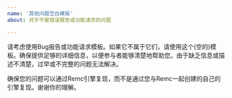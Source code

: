 ```yaml
---
name: '其他问题空白模板'
about: 对于不是错误报告或功能请求的问题

---
```


请考虑使用Bug报告或功能请求模板。如果它不属于它们，请使用这个(空的)模板。确保提供足够的详细信息，以便参与者能够清楚地帮助您。由于缺乏信息或描述不清楚，过早或不完整的问题无法解决。  

确保您的问题可以通过Remc引擎复现，而不是通过您与Remc一起创建的自己的引擎复现。谢谢你的理解。
